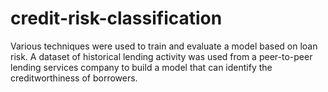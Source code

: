 # credit-risk-classification

Various techniques were used to train and evaluate a model based on loan risk. A dataset of historical lending activity was used from a peer-to-peer lending services company to build a model that can identify the creditworthiness of borrowers.
